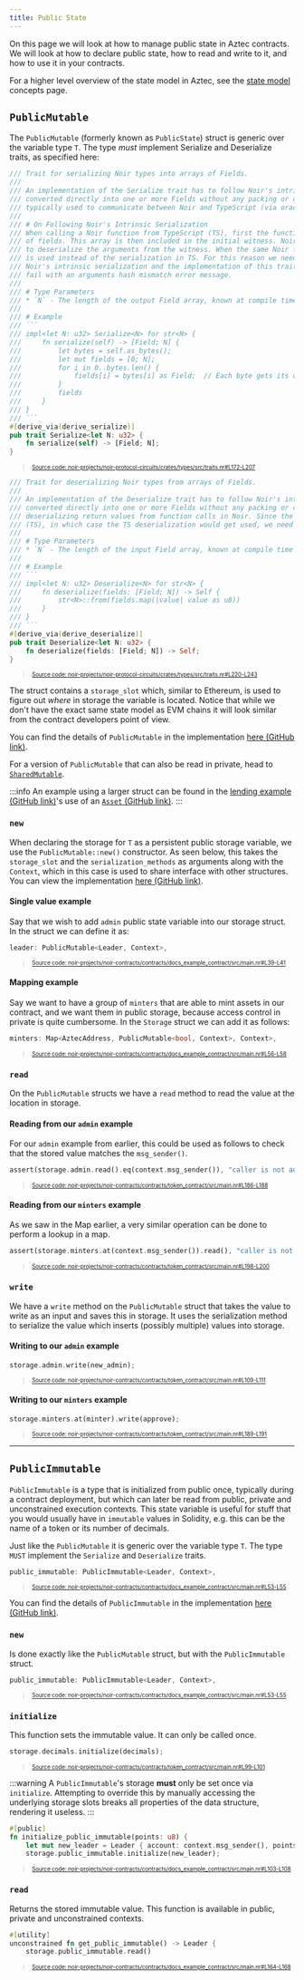 ```yaml
---
title: Public State
---
```


On this page we will look at how to manage public state in Aztec contracts. We will look at how to declare public state, how to read and write to it, and how to use it in your contracts.

For a higher level overview of the state model in Aztec,  see the [state model](../../../../aztec/concepts/storage/state_model.md) concepts page.

## `PublicMutable`

The `PublicMutable` (formerly known as `PublicState`) struct is generic over the variable type `T`. The type _must_ implement Serialize and Deserialize traits, as specified here:

```rust title="serialize" showLineNumbers 
/// Trait for serializing Noir types into arrays of Fields.
///
/// An implementation of the Serialize trait has to follow Noir's intrinsic serialization (each member of a struct
/// converted directly into one or more Fields without any packing or compression). This trait (and Deserialize) are
/// typically used to communicate between Noir and TypeScript (via oracles and function arguments).
///
/// # On Following Noir's Intrinsic Serialization
/// When calling a Noir function from TypeScript (TS), first the function arguments are serialized into an array
/// of fields. This array is then included in the initial witness. Noir's intrinsic serialization is then used
/// to deserialize the arguments from the witness. When the same Noir function is called from Noir this Serialize trait
/// is used instead of the serialization in TS. For this reason we need to have a match between TS serialization,
/// Noir's intrinsic serialization and the implementation of this trait. If there is a mismatch, the function calls
/// fail with an arguments hash mismatch error message.
///
/// # Type Parameters
/// * `N` - The length of the output Field array, known at compile time
///
/// # Example
/// ```
/// impl<let N: u32> Serialize<N> for str<N> {
///     fn serialize(self) -> [Field; N] {
///         let bytes = self.as_bytes();
///         let mut fields = [0; N];
///         for i in 0..bytes.len() {
///             fields[i] = bytes[i] as Field;  // Each byte gets its own Field
///         }
///         fields
///     }
/// }
/// ```
#[derive_via(derive_serialize)]
pub trait Serialize<let N: u32> {
    fn serialize(self) -> [Field; N];
}
```
> <sup><sub><a href="https://github.com/AztecProtocol/aztec-packages/blob/v0.84.0-alpha-testnet.0/noir-projects/noir-protocol-circuits/crates/types/src/traits.nr#L172-L207" target="_blank" rel="noopener noreferrer">Source code: noir-projects/noir-protocol-circuits/crates/types/src/traits.nr#L172-L207</a></sub></sup>

```rust title="deserialize" showLineNumbers 
/// Trait for deserializing Noir types from arrays of Fields.
///
/// An implementation of the Deserialize trait has to follow Noir's intrinsic serialization (each member of a struct
/// converted directly into one or more Fields without any packing or compression). This trait is typically used when
/// deserializing return values from function calls in Noir. Since the same function could be called from TypeScript
/// (TS), in which case the TS deserialization would get used, we need to have a match between the 2.
///
/// # Type Parameters
/// * `N` - The length of the input Field array, known at compile time
///
/// # Example
/// ```
/// impl<let N: u32> Deserialize<N> for str<N> {
///     fn deserialize(fields: [Field; N]) -> Self {
///         str<N>::from(fields.map(|value| value as u8))
///     }
/// }
/// ```
#[derive_via(derive_deserialize)]
pub trait Deserialize<let N: u32> {
    fn deserialize(fields: [Field; N]) -> Self;
}
```
> <sup><sub><a href="https://github.com/AztecProtocol/aztec-packages/blob/v0.84.0-alpha-testnet.0/noir-projects/noir-protocol-circuits/crates/types/src/traits.nr#L220-L243" target="_blank" rel="noopener noreferrer">Source code: noir-projects/noir-protocol-circuits/crates/types/src/traits.nr#L220-L243</a></sub></sup>


The struct contains a `storage_slot` which, similar to Ethereum, is used to figure out _where_ in storage the variable is located. Notice that while we don't have the exact same state model as EVM chains it will look similar from the contract developers point of view.

You can find the details of `PublicMutable` in the implementation [here (GitHub link)](https://github.com/AztecProtocol/aztec-packages/blob/v0.84.0-alpha-testnet.0/noir-projects/aztec-nr/aztec/src/state_vars/public_mutable.nr).

For a version of `PublicMutable` that can also be read in private, head to [`SharedMutable`](./shared_state.md#sharedmutable).

:::info
An example using a larger struct can be found in the [lending example (GitHub link)](https://github.com/AztecProtocol/aztec-packages/tree/master/noir-projects/noir-contracts/contracts/lending_contract)'s use of an [`Asset` (GitHub link)](https://github.com/AztecProtocol/aztec-packages/tree/v0.84.0-alpha-testnet.0/noir-projects/noir-contracts/contracts/lending_contract/src/asset.nr).
:::

### `new`

When declaring the storage for `T` as a persistent public storage variable, we use the `PublicMutable::new()` constructor. As seen below, this takes the `storage_slot` and the `serialization_methods` as arguments along with the `Context`, which in this case is used to share interface with other structures. You can view the implementation [here (GitHub link)](https://github.com/AztecProtocol/aztec-packages/blob/v0.84.0-alpha-testnet.0/noir-projects/aztec-nr/aztec/src/state_vars/public_mutable.nr).

#### Single value example

Say that we wish to add `admin` public state variable into our storage struct. In the struct we can define it as:

```rust title="storage-leader-declaration" showLineNumbers 
leader: PublicMutable<Leader, Context>,
```
> <sup><sub><a href="https://github.com/AztecProtocol/aztec-packages/blob/v0.84.0-alpha-testnet.0/noir-projects/noir-contracts/contracts/docs_example_contract/src/main.nr#L39-L41" target="_blank" rel="noopener noreferrer">Source code: noir-projects/noir-contracts/contracts/docs_example_contract/src/main.nr#L39-L41</a></sub></sup>


#### Mapping example

Say we want to have a group of `minters` that are able to mint assets in our contract, and we want them in public storage, because access control in private is quite cumbersome. In the `Storage` struct we can add it as follows:

```rust title="storage-minters-declaration" showLineNumbers 
minters: Map<AztecAddress, PublicMutable<bool, Context>, Context>,
```
> <sup><sub><a href="https://github.com/AztecProtocol/aztec-packages/blob/v0.84.0-alpha-testnet.0/noir-projects/noir-contracts/contracts/docs_example_contract/src/main.nr#L56-L58" target="_blank" rel="noopener noreferrer">Source code: noir-projects/noir-contracts/contracts/docs_example_contract/src/main.nr#L56-L58</a></sub></sup>


### `read`

On the `PublicMutable` structs we have a `read` method to read the value at the location in storage.

#### Reading from our `admin` example

For our `admin` example from earlier, this could be used as follows to check that the stored value matches the `msg_sender()`.

```rust title="read_admin" showLineNumbers 
assert(storage.admin.read().eq(context.msg_sender()), "caller is not admin");
```
> <sup><sub><a href="https://github.com/AztecProtocol/aztec-packages/blob/v0.84.0-alpha-testnet.0/noir-projects/noir-contracts/contracts/token_contract/src/main.nr#L186-L188" target="_blank" rel="noopener noreferrer">Source code: noir-projects/noir-contracts/contracts/token_contract/src/main.nr#L186-L188</a></sub></sup>


#### Reading from our `minters` example

As we saw in the Map earlier, a very similar operation can be done to perform a lookup in a map.

```rust title="read_minter" showLineNumbers 
assert(storage.minters.at(context.msg_sender()).read(), "caller is not minter");
```
> <sup><sub><a href="https://github.com/AztecProtocol/aztec-packages/blob/v0.84.0-alpha-testnet.0/noir-projects/noir-contracts/contracts/token_contract/src/main.nr#L198-L200" target="_blank" rel="noopener noreferrer">Source code: noir-projects/noir-contracts/contracts/token_contract/src/main.nr#L198-L200</a></sub></sup>


### `write`

We have a `write` method on the `PublicMutable` struct that takes the value to write as an input and saves this in storage. It uses the serialization method to serialize the value which inserts (possibly multiple) values into storage.

#### Writing to our `admin` example

```rust title="write_admin" showLineNumbers 
storage.admin.write(new_admin);
```
> <sup><sub><a href="https://github.com/AztecProtocol/aztec-packages/blob/v0.84.0-alpha-testnet.0/noir-projects/noir-contracts/contracts/token_contract/src/main.nr#L109-L111" target="_blank" rel="noopener noreferrer">Source code: noir-projects/noir-contracts/contracts/token_contract/src/main.nr#L109-L111</a></sub></sup>


#### Writing to our `minters` example

```rust title="write_minter" showLineNumbers 
storage.minters.at(minter).write(approve);
```
> <sup><sub><a href="https://github.com/AztecProtocol/aztec-packages/blob/v0.84.0-alpha-testnet.0/noir-projects/noir-contracts/contracts/token_contract/src/main.nr#L189-L191" target="_blank" rel="noopener noreferrer">Source code: noir-projects/noir-contracts/contracts/token_contract/src/main.nr#L189-L191</a></sub></sup>


---

## `PublicImmutable`

`PublicImmutable` is a type that is initialized from public once, typically during a contract deployment, but which can later be read from public, private and unconstrained execution contexts. This state variable is useful for stuff that you would usually have in `immutable` values in Solidity, e.g. this can be the name of a token or its number of decimals.

Just like the `PublicMutable` it is generic over the variable type `T`. The type `MUST` implement the `Serialize` and `Deserialize` traits.

```rust title="storage-public-immutable-declaration" showLineNumbers 
public_immutable: PublicImmutable<Leader, Context>,
```
> <sup><sub><a href="https://github.com/AztecProtocol/aztec-packages/blob/v0.84.0-alpha-testnet.0/noir-projects/noir-contracts/contracts/docs_example_contract/src/main.nr#L53-L55" target="_blank" rel="noopener noreferrer">Source code: noir-projects/noir-contracts/contracts/docs_example_contract/src/main.nr#L53-L55</a></sub></sup>


You can find the details of `PublicImmutable` in the implementation [here (GitHub link)](https://github.com/AztecProtocol/aztec-packages/blob/v0.84.0-alpha-testnet.0/noir-projects/aztec-nr/aztec/src/state_vars/public_immutable.nr).

### `new`

Is done exactly like the `PublicMutable` struct, but with the `PublicImmutable` struct.

```rust title="storage-public-immutable-declaration" showLineNumbers 
public_immutable: PublicImmutable<Leader, Context>,
```
> <sup><sub><a href="https://github.com/AztecProtocol/aztec-packages/blob/v0.84.0-alpha-testnet.0/noir-projects/noir-contracts/contracts/docs_example_contract/src/main.nr#L53-L55" target="_blank" rel="noopener noreferrer">Source code: noir-projects/noir-contracts/contracts/docs_example_contract/src/main.nr#L53-L55</a></sub></sup>


### `initialize`

This function sets the immutable value. It can only be called once.

```rust title="initialize_decimals" showLineNumbers 
storage.decimals.initialize(decimals);
```
> <sup><sub><a href="https://github.com/AztecProtocol/aztec-packages/blob/v0.84.0-alpha-testnet.0/noir-projects/noir-contracts/contracts/token_contract/src/main.nr#L99-L101" target="_blank" rel="noopener noreferrer">Source code: noir-projects/noir-contracts/contracts/token_contract/src/main.nr#L99-L101</a></sub></sup>


:::warning
A `PublicImmutable`'s storage **must** only be set once via `initialize`. Attempting to override this by manually accessing the underlying storage slots breaks all properties of the data structure, rendering it useless.
:::

```rust title="initialize_public_immutable" showLineNumbers 
#[public]
fn initialize_public_immutable(points: u8) {
    let mut new_leader = Leader { account: context.msg_sender(), points };
    storage.public_immutable.initialize(new_leader);
```
> <sup><sub><a href="https://github.com/AztecProtocol/aztec-packages/blob/v0.84.0-alpha-testnet.0/noir-projects/noir-contracts/contracts/docs_example_contract/src/main.nr#L103-L108" target="_blank" rel="noopener noreferrer">Source code: noir-projects/noir-contracts/contracts/docs_example_contract/src/main.nr#L103-L108</a></sub></sup>


### `read`

Returns the stored immutable value. This function is available in public, private and unconstrained contexts.

```rust title="read_public_immutable" showLineNumbers 
#[utility]
unconstrained fn get_public_immutable() -> Leader {
    storage.public_immutable.read()
```
> <sup><sub><a href="https://github.com/AztecProtocol/aztec-packages/blob/v0.84.0-alpha-testnet.0/noir-projects/noir-contracts/contracts/docs_example_contract/src/main.nr#L164-L168" target="_blank" rel="noopener noreferrer">Source code: noir-projects/noir-contracts/contracts/docs_example_contract/src/main.nr#L164-L168</a></sub></sup>

